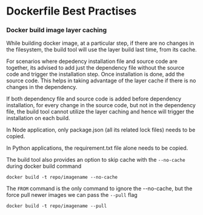 # Dockerfile Best Practises

### Docker build image layer caching

While building docker image, at a particular step, if there are no changes in the filesystem, the build tool will use the layer build last time, from its cache.

For scenarios where depedency installation file and source code are together, its advised to add just the dependency file without the source code and trigger the installation step. Once installation is done, add the source code. This helps in taking advantage of the layer cache if there is no changes in the dependency. 

If both dependency file and source code is added before dependency installation, for every change in the source code, but not in the dependency file, the build tool cannot utilize the layer caching and hence will trigger the installation on each build.

In Node application, only package.json \(all its related lock files\) needs to be copied.

In Python applications, the requirement.txt file alone needs to be copied.

The build tool also provides an option to skip cache with the `--no-cache` during docker build command

```text
docker build -t repo/imagename --no-cache
```

The `FROM` command is the only command to ignore the --no-cache, but the force pull newer images we can pass the `--pull` flag

```text
docker build -t repo/imagename --pull
```

